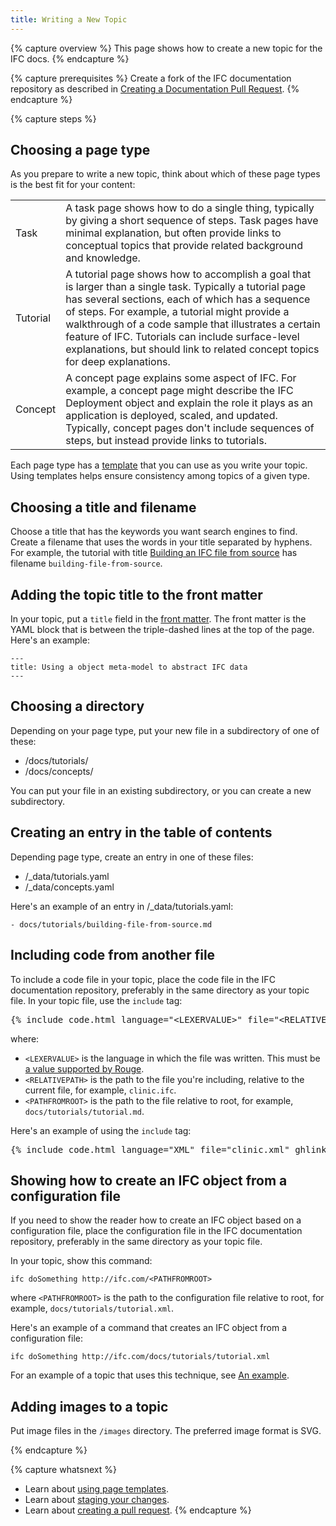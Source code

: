 ```yaml
---
title: Writing a New Topic
---
```


{% capture overview %}
This page shows how to create a new topic for the IFC docs.
{% endcapture %}

{% capture prerequisites %}
Create a fork of the IFC documentation repository as described in
[Creating a Documentation Pull Request](/docs/contribute/create-pull-request/).
{% endcapture %}

{% capture steps %}

## Choosing a page type

As you prepare to write a new topic, think about which of these page types
is the best fit for your content:

<table>

  <tr>
    <td>Task</td>
    <td>A task page shows how to do a single thing, typically by giving a short sequence of steps. Task pages have minimal explanation, but often provide links to conceptual topics that provide related background and knowledge.</td>
  </tr>

  <tr>
    <td>Tutorial</td>
    <td>A tutorial page shows how to accomplish a goal that is larger than a single task. Typically a tutorial page has several sections, each of which has a sequence of steps. For example, a tutorial might provide a walkthrough of a code sample that illustrates a certain feature of IFC. Tutorials can include surface-level explanations, but should link to related concept topics for deep explanations.</td>
  </tr>

  <tr>
    <td>Concept</td>
    <td>A concept page explains some aspect of IFC. For example, a concept page might describe the IFC Deployment object and explain the role it plays as an application is deployed, scaled, and updated. Typically, concept pages don't include sequences of steps, but instead provide links to tutorials.</td>
  </tr>

</table>

Each page type has a
[template](/docs/contribute/page-templates/)
that you can use as you write your topic.
Using templates helps ensure consistency among topics of a given type.

## Choosing a title and filename

Choose a title that has the keywords you want search engines to find.
Create a filename that uses the words in your title separated by hyphens.
For example, the tutorial with title
[Building an IFC file from source](/docs/tutorials/building-file-from-source.md)
has filename `building-file-from-source`.

## Adding the topic title to the front matter

In your topic, put a `title` field in the
[front matter](https://jekyllrb.com/docs/frontmatter/).
The front matter is the YAML block that is between the
triple-dashed lines at the top of the page. Here's an example:

    ---
    title: Using a object meta-model to abstract IFC data
    ---

## Choosing a directory

Depending on your page type, put your new file in a subdirectory of one of these:

* /docs/tutorials/
* /docs/concepts/

You can put your file in an existing subdirectory, or you can create a new
subdirectory.

## Creating an entry in the table of contents

Depending page type, create an entry in one of these files:

* /_data/tutorials.yaml
* /_data/concepts.yaml

Here's an example of an entry in /_data/tutorials.yaml:

    - docs/tutorials/building-file-from-source.md

## Including code from another file

To include a code file in your topic, place the code file in the IFC
documentation repository, preferably in the same directory as your topic
file. In your topic file, use the `include` tag:

<pre>&#123;% include code.html language="&lt;LEXERVALUE&gt;" file="&lt;RELATIVEPATH&gt;" ghlink="/&lt;PATHFROMROOT&gt;" %&#125;</pre>

where:

* `<LEXERVALUE>` is the language in which the file was written. This must be
[a value supported by Rouge](https://github.com/jneen/rouge/wiki/list-of-supported-languages-and-lexers).
* `<RELATIVEPATH>` is the path to the file you're including, relative to the current file, for example, `clinic.ifc`.
* `<PATHFROMROOT>` is the path to the file relative to root, for example, `docs/tutorials/tutorial.md`.

Here's an example of using the `include` tag:

<pre>&#123;% include code.html language="XML" file="clinic.xml" ghlink="/docs/tutorials/tutorial.xml" %&#125;</pre>

## Showing how to create an IFC object from a configuration file

If you need to show the reader how to create an IFC object based on a
configuration file, place the configuration file in the IFC documentation
repository, preferably in the same directory as your topic file.

In your topic, show this command:

    ifc doSomething http://ifc.com/<PATHFROMROOT>

where `<PATHFROMROOT>` is the path to the configuration file relative to root,
for example, `docs/tutorials/tutorial.xml`.

Here's an example of a command that creates an IFC object from a configuration file:

    ifc doSomething http://ifc.com/docs/tutorials/tutorial.xml

For an example of a topic that uses this technique, see
[An example](/docs/tutorials/tutorial/).

## Adding images to a topic

Put image files in the `/images` directory. The preferred
image format is SVG.

{% endcapture %}

{% capture whatsnext %}
* Learn about [using page templates](/docs/contribute/page-templates/).
* Learn about [staging your changes](/docs/contribute/stage-documentation-changes).
* Learn about [creating a pull request](/docs/contribute/create-pull-request/).
{% endcapture %}
